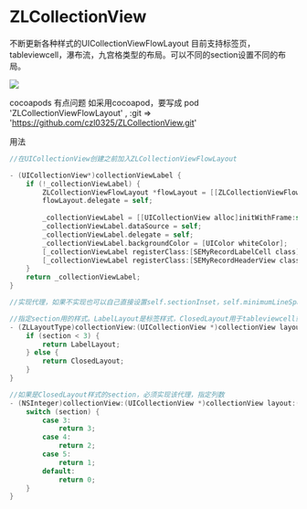 # ZLCollectionView
不断更新各种样式的UICollectionViewFlowLayout
目前支持标签页，tableviewcell，瀑布流，九宫格类型的布局。可以不同的section设置不同的布局。

![](https://github.com/czl0325/ZLCollectionView/blob/master/demo.gif?raw=true)


cocoapods 有点问题
如采用cocoapod，要写成
pod 'ZLCollectionViewFlowLayout' , :git => 'https://github.com/czl0325/ZLCollectionView.git'


用法

```Objective-C
//在UICollectionView创建之前加入ZLCollectionViewFlowLayout

- (UICollectionView*)collectionViewLabel {
    if (!_collectionViewLabel) {
        ZLCollectionViewFlowLayout *flowLayout = [[ZLCollectionViewFlowLayout alloc] init];
        flowLayout.delegate = self;
        
        _collectionViewLabel = [[UICollectionView alloc]initWithFrame:self.view.bounds collectionViewLayout:flowLayout];
        _collectionViewLabel.dataSource = self;
        _collectionViewLabel.delegate = self;
        _collectionViewLabel.backgroundColor = [UIColor whiteColor];
        [_collectionViewLabel registerClass:[SEMyRecordLabelCell class] forCellWithReuseIdentifier:[SEMyRecordLabelCell cellIdentifier]];
        [_collectionViewLabel registerClass:[SEMyRecordHeaderView class] forSupplementaryViewOfKind:UICollectionElementKindSectionHeader withReuseIdentifier:[SEMyRecordHeaderView headerViewIdentifier]];
    }
    return _collectionViewLabel;
}

//实现代理，如果不实现也可以自己直接设置self.sectionInset，self.minimumLineSpacing，self.minimumInteritemSpacing。但是这种设置不支持不同section不同数值

//指定section用的样式。LabelLayout是标签样式，ClosedLayout用于tableviewcell或者瀑布流，九宫格之类的。
- (ZLLayoutType)collectionView:(UICollectionView *)collectionView layout:(ZLCollectionViewFlowLayout *)collectionViewLayout typeOfLayout:(NSInteger)section {
    if (section < 3) {
        return LabelLayout;
    } else {
        return ClosedLayout;
    }
}

//如果是ClosedLayout样式的section，必须实现该代理，指定列数
- (NSInteger)collectionView:(UICollectionView *)collectionView layout:(ZLCollectionViewFlowLayout*)collectionViewLayout columnCountOfSection:(NSInteger)section {
    switch (section) {
        case 3:
            return 3;
        case 4:
            return 2;
        case 5:
            return 1;
        default:
            return 0;
    }
}
```
